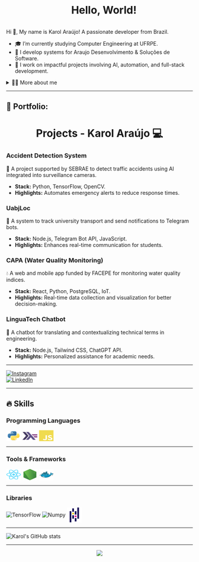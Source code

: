 <!-- Título -->
<div id="user-content-toc">
  <ul align="center">
    <summary><h1 style="display: inline-block">Hello, World!</h1></summary>
</div>

<!-- Apresentação -->
<p>
  Hi 👋, My name is Karol Araújo! A passionate developer from Brazil.  

  - 🎓 I’m currently studying Computer Engineering at UFRPE.  
  - 💼 I develop systems for Araujo Desenvolvimento & Soluções de Software.  
  - 🔭 I work on impactful projects involving AI, automation, and full-stack development.  
</p>

<!-- Dropdown -->
<details>
  <summary>👩‍💻 More about me</summary>

  - 🧠 I'm in the 8th semester of Computer Engineering and have experience with Python, JavaScript, and Haskell.  
  - 💡 I am passionate about AI, web development, and creating efficient solutions for complex problems.  
  - ⚡ I enjoy reading, listening to true crime podcasts, and playing futsal. These hobbies help me think creatively and solve problems effectively.  
</details>

---

<!-- Portfólio -->
## 💼 Portfolio:  

<h1 align="center">Projects - Karol Araújo 💻</h1>

### **Accident Detection System**  
🚦 A project supported by SEBRAE to detect traffic accidents using AI integrated into surveillance cameras.  
- **Stack:** Python, TensorFlow, OpenCV.  
- **Highlights:** Automates emergency alerts to reduce response times.  

### **UabjLoc**  
📍 A system to track university transport and send notifications to Telegram bots.  
- **Stack:** Node.js, Telegram Bot API, JavaScript.  
- **Highlights:** Enhances real-time communication for students.  

### **CAPA (Water Quality Monitoring)**  
💧 A web and mobile app funded by FACEPE for monitoring water quality indices.  
- **Stack:** React, Python, PostgreSQL, IoT.  
- **Highlights:** Real-time data collection and visualization for better decision-making.  

### **LinguaTech Chatbot**  
🤖 A chatbot for translating and contextualizing technical terms in engineering.  
- **Stack:** Node.js, Tailwind CSS, ChatGPT API.  
- **Highlights:** Personalized assistance for academic needs.

---

<!-- Links -->
[![Instagram](https://img.shields.io/badge/Instagram-E4405F?style=for-the-badge&logo=instagram&logoColor=white)](https://www.instagram.com/kxaraujo.dev/)  
[![LinkedIn](https://img.shields.io/badge/LinkedIn-0077B5?style=for-the-badge&logo=linkedin&logoColor=white)](https://www.linkedin.com/in/karolyna-araújo-31a327260/)  

---

## 🔥 Skills  

<!-- Skills: Programming Languages -->
### Programming Languages  
<div style="flex-basis: 48%;">
  <img align="center" alt="Python" height="30" width="40" src="https://raw.githubusercontent.com/devicons/devicon/master/icons/python/python-original.svg">
  <img align="center" alt="Haskell" height="30" width="40" src="https://raw.githubusercontent.com/devicons/devicon/master/icons/haskell/haskell-original.svg">
  <img align="center" alt="JavaScript" height="30" width="40" src="https://raw.githubusercontent.com/devicons/devicon/master/icons/javascript/javascript-plain.svg">
</div>

---

<!-- Skills: Tools & Frameworks -->
### Tools & Frameworks  
<div style="flex-basis: 48%;">
  <img align="center" alt="React" height="30" width="40" src="https://raw.githubusercontent.com/devicons/devicon/master/icons/react/react-original.svg">
  <img align="center" alt="Node.js" height="30" width="40" src="https://raw.githubusercontent.com/devicons/devicon/master/icons/nodejs/nodejs-original.svg">
  <img align="center" alt="Docker" height="30" width="40" src="https://raw.githubusercontent.com/devicons/devicon/master/icons/docker/docker-original.svg">
</div>

---

<!-- Skills: Libraries -->
### Libraries  
<div style="flex-basis: 48%;">
  <img align="center" alt="TensorFlow" height="30" width="40" src="https://cdn.jsdelivr.net/gh/devicons/devicon@latest/icons/tensorflow/tensorflow-original.svg">
  <img align="center" alt="Numpy" height="30" width="40" src="https://cdn.jsdelivr.net/gh/devicons/devicon/icons/numpy/numpy-original.svg">
  <img align="center" alt="Pandas" src="https://raw.githubusercontent.com/devicons/devicon/2ae2a900d2f041da66e950e4d48052658d850630/icons/pandas/pandas-original.svg" width="40" height="40"/>
</div>

---

<!-- GithubStats -->
![Karol's GitHub stats](https://github-readme-stats.vercel.app/api?username=eukarol&show_icons=true&theme=gotham)  

---

<!-- Profile Views -->
<div align="center">
  <img src="https://profile-counter.glitch.me/eukarol/count.svg?"  />
</div>
